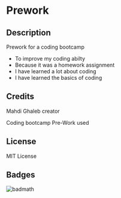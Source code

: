 # Prework

## Description

Prework for a coding bootcamp

- To improve my coding abilty 
- Because it was a homework assignment
- I have learned a lot about coding 
- I have learned the basics of coding


## Credits

Mahdi Ghaleb creator

Coding bootcamp Pre-Work used

## License

MIT License


## Badges

![badmath](https://img.shields.io/github/languages/top/nielsenjared/badmath)

